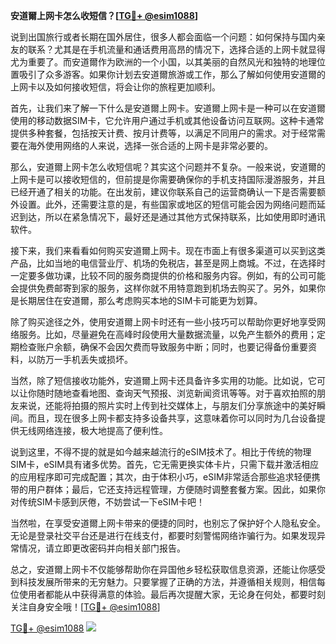 **安道爾上网卡怎么收短信？[[TG💪+ @esim1088](https://t.me/s/esim1088)]**

说到出国旅行或者长期在国外居住，很多人都会面临一个问题：如何保持与国内亲友的联系？尤其是在手机流量和通话费用高昂的情况下，选择合适的上网卡就显得尤为重要了。而安道爾作为欧洲的一个小国，以其美丽的自然风光和独特的地理位置吸引了众多游客。如果你计划去安道爾旅游或工作，那么了解如何使用安道爾的上网卡以及如何接收短信，将会让你的旅程更加顺利。

首先，让我们来了解一下什么是安道爾上网卡。安道爾上网卡是一种可以在安道爾使用的移动数据SIM卡，它允许用户通过手机或其他设备访问互联网。这种卡通常提供多种套餐，包括按天计费、按月计费等，以满足不同用户的需求。对于经常需要在海外使用网络的人来说，选择一张合适的上网卡是非常必要的。

那么，安道爾上网卡怎么收短信呢？其实这个问题并不复杂。一般来说，安道爾的上网卡是可以接收短信的，但前提是你需要确保你的手机支持国际漫游服务，并且已经开通了相关的功能。在出发前，建议你联系自己的运营商确认一下是否需要额外设置。此外，还需要注意的是，有些国家或地区的短信可能会因为网络问题而延迟到达，所以在紧急情况下，最好还是通过其他方式保持联系，比如使用即时通讯软件。

接下来，我们来看看如何购买安道爾上网卡。现在市面上有很多渠道可以买到这类产品，比如当地的电信营业厅、机场的免税店，甚至是网上商城。不过，在选择时一定要多做功课，比较不同的服务商提供的价格和服务内容。例如，有的公司可能会提供免费邮寄到家的服务，这样你就不用特意跑到机场去购买了。另外，如果你是长期居住在安道爾，那么考虑购买本地的SIM卡可能更为划算。

除了购买途径之外，使用安道爾上网卡时还有一些小技巧可以帮助你更好地享受网络服务。比如，尽量避免在高峰时段使用大量数据流量，以免产生额外的费用；定期检查账户余额，确保不会因欠费而导致服务中断；同时，也要记得备份重要资料，以防万一手机丢失或损坏。

当然，除了短信接收功能外，安道爾上网卡还具备许多实用的功能。比如说，它可以让你随时随地查看地图、查询天气预报、浏览新闻资讯等等。对于喜欢拍照的朋友来说，还能将拍摄的照片实时上传到社交媒体上，与朋友们分享旅途中的美好瞬间。而且，现在很多上网卡都支持多设备共享，这意味着你可以同时为几台设备提供无线网络连接，极大地提高了便利性。

说到这里，不得不提的就是如今越来越流行的eSIM技术了。相比于传统的物理SIM卡，eSIM具有诸多优势。首先，它无需更换实体卡片，只需下载并激活相应的应用程序即可完成配置；其次，由于体积小巧，eSIM非常适合那些追求轻便携带的用户群体；最后，它还支持远程管理，方便随时调整套餐方案。因此，如果你对传统SIM卡感到厌倦，不妨尝试一下eSIM卡吧！

当然啦，在享受安道爾上网卡带来的便捷的同时，也别忘了保护好个人隐私安全。无论是登录社交平台还是进行在线支付，都要时刻警惕网络诈骗行为。如果发现异常情况，请立即更改密码并向相关部门报告。

总之，安道爾上网卡不仅能够帮助你在异国他乡轻松获取信息资源，还能让你感受到科技发展所带来的无穷魅力。只要掌握了正确的方法，并遵循相关规则，相信每位使用者都能从中获得满意的体验。最后再次提醒大家，无论身在何处，都要时刻关注自身安全哦！[[TG💪+ @esim1088](https://t.me/s/esim1088)]

[TG💪+ @esim1088](https://t.me/s/esim1088) ![](https://i.postimg.cc/4NQfJmqS/Snipaste-2025-05-13-00-14-12.png)